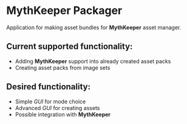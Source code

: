 # **MythKeeper** Packager
Application for making asset bundles for **MythKeeper** asset manager.

## Current supported functionality:

- Adding **MythKeeper** support into already created asset packs
- Creating asset packs from image sets

## Desired functionality:

- Simple _GUI_ for mode choice
- Advanced _GUI_ for creating assets
- Possible integration with **MythKeeper**
